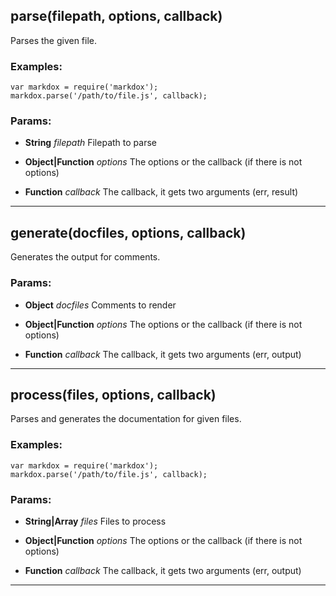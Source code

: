 

<!-- Start lib/markdox.js -->










## parse(filepath, options, callback)
Parses the given file.

### Examples:

    var markdox = require('markdox');
    markdox.parse('/path/to/file.js', callback);


### Params: 

* **String** *filepath* Filepath to parse

* **Object|Function** *options* The options or the callback (if there is not options)

* **Function** *callback* The callback, it gets two arguments (err, result)




---





## generate(docfiles, options, callback)
Generates the output for comments.


### Params: 

* **Object** *docfiles* Comments to render

* **Object|Function** *options* The options or the callback (if there is not options)

* **Function** *callback* The callback, it gets two arguments (err, output)




---





## process(files, options, callback)
Parses and generates the documentation for given files.

### Examples:

    var markdox = require('markdox');
    markdox.parse('/path/to/file.js', callback);


### Params: 

* **String|Array** *files* Files to process

* **Object|Function** *options* The options or the callback (if there is not options)

* **Function** *callback* The callback, it gets two arguments (err, output)




---




<!-- End lib/markdox.js -->

